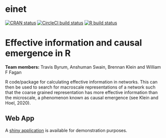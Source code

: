 # einet

<!-- badges: start -->

[![CRAN status](https://www.r-pkg.org/badges/version/einet)](https://CRAN.R-project.org/package=einet)
[![CircleCI build status](https://circleci.com/gh/travisbyrum/einet.svg?style=svg)](https://circleci.com/gh/travisbyrum/einet)
[![R build status](https://github.com/travisbyrum/einet/workflows/R-CMD-check/badge.svg)](https://github.com/travisbyrum/einet/actions)
<!-- badges: end -->

# Effective information and causal emergence in R

**Team members:** Travis Byrum, Anshuman Swain, Brennan Klein and William F Fagan

R code/package for calculating effective information in networks. This can then be used to search for macroscale representations of a network such that the coarse grained representation has more effective information than the microscale, a phenomenon known as causal emergence (see Klein and Hoel, 2020).

## Web App

A [shiny application](https://einet.shinyapps.io/einet/) is available for demonstration purposes.
